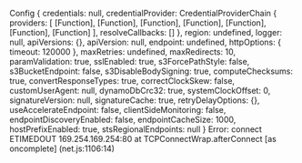 Config {
  credentials: null,
  credentialProvider:
   CredentialProviderChain {
     providers:
      [ [Function],
        [Function],
        [Function],
        [Function],
        [Function],
        [Function],
        [Function] ],
     resolveCallbacks: [] },
  region: undefined,
  logger: null,
  apiVersions: {},
  apiVersion: null,
  endpoint: undefined,
  httpOptions: { timeout: 120000 },
  maxRetries: undefined,
  maxRedirects: 10,
  paramValidation: true,
  sslEnabled: true,
  s3ForcePathStyle: false,
  s3BucketEndpoint: false,
  s3DisableBodySigning: true,
  computeChecksums: true,
  convertResponseTypes: true,
  correctClockSkew: false,
  customUserAgent: null,
  dynamoDbCrc32: true,
  systemClockOffset: 0,
  signatureVersion: null,
  signatureCache: true,
  retryDelayOptions: {},
  useAccelerateEndpoint: false,
  clientSideMonitoring: false,
  endpointDiscoveryEnabled: false,
  endpointCacheSize: 1000,
  hostPrefixEnabled: true,
  stsRegionalEndpoints: null }
Error: connect ETIMEDOUT 169.254.169.254:80
    at TCPConnectWrap.afterConnect [as oncomplete] (net.js:1106:14)
